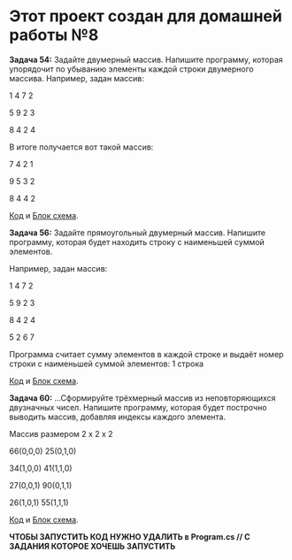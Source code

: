 # Этот проект создан для домашней работы №8

__Задача 54:__ Задайте двумерный массив. Напишите программу, которая упорядочит по убыванию элементы каждой строки двумерного массива.
Например, задан массив:

1 4 7 2

5 9 2 3

8 4 2 4

В итоге получается вот такой массив:

7 4 2 1

9 5 3 2

8 4 4 2

[Код](Ex001TwoDimensionArrayOrdering..cs) и [Блок схема](Ex001TwoDimensionArrayOrdering.drawio.png).

__Задача 56:__ Задайте прямоугольный двумерный массив. Напишите программу, которая будет находить строку с наименьшей суммой элементов.

Например, задан массив:

1 4 7 2

5 9 2 3

8 4 2 4

5 2 6 7

Программа считает сумму элементов в каждой строке и выдаёт номер строки с наименьшей суммой элементов: 1 строка

[Код](Ex002TwoDimensionArrayFindMinSum.cs) и [Блок схема](Ex002TwoDimensionArrayFindMinSum.drawio.png).

__Задача 60:__ ...Сформируйте трёхмерный массив из неповторяющихся двузначных чисел. Напишите программу, которая будет построчно выводить массив, добавляя индексы каждого элемента.

Массив размером 2 x 2 x 2

66(0,0,0) 25(0,1,0)

34(1,0,0) 41(1,1,0)

27(0,0,1) 90(0,1,1)

26(1,0,1) 55(1,1,1)

[Код](Ex003ThreeDimensionArray.cs) и [Блок схема](Ex003ThreeDimensionArray.drawio.png).

__ЧТОБЫ ЗАПУСТИТЬ КОД НУЖНО УДАЛИТЬ в Program.cs // С ЗАДАНИЯ КОТОРОЕ ХОЧЕШЬ ЗАПУСТИТЬ__
